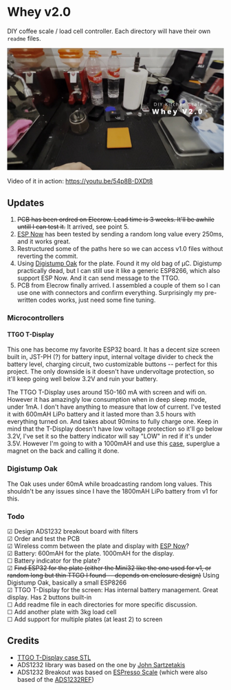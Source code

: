# Whey v2.0

DIY coffee scale / load cell controller. Each directory will have their own `readme` files.

[![pcb](media/whey-v2.0.jpg?raw=true)](https://youtu.be/54p8B-DXDt8)

Video of it in action: https://youtu.be/54p8B-DXDt8

## Updates

1. ~~PCB has been ordred on Elecrow. Lead time is 3 weeks. It'll be awhile untill I can test it.~~ It arrived, see point 5.
2. [ESP Now](https://docs.espressif.com/projects/esp-idf/en/latest/esp32/api-reference/network/esp_now.html) has been tested by sending a random long value every 250ms, and it works great.
3. Restructured some of the paths here so we can access v1.0 files without reverting the commit.
4. Using [Digistump Oak](http://digistump.com/wiki/oak/tutorials/pinout) for the plate. Found it my old bag of µC. Digistump practically dead, but I can still use it like a generic ESP8266, which also support ESP Now. And it can send message to the TTGO.
5. PCB from Elecrow finally arrived. I assembled a couple of them so I can use one with connectors and confirm everything. Surprisingly my pre-written codes works, just need some fine tuning.

### Microcontrollers

#### TTGO T-Display

This one has become my favorite ESP32 board. It has a decent size screen built in, JST-PH (?) for battery input, internal voltage divider to check the battery level, charging circuit, two customizable buttons -- perfect for this project. The only downside is it doesn't have undervoltage protection, so it'll keep going well below 3.2V and ruin your battery.

The TTGO T-Display uses around 150-160 mA with screen and wifi on. However it has amazingly low consumption when in deep sleep mode, under 1mA. I don't have anything to measure that low of current. I've tested it with 600mAH LiPo battery and it lasted more than 3.5 hours with everything turned on. And takes about 90mins to fully charge one. Keep in mind that the T-Display doesn't have low voltage protection so it'll go below 3.2V, I've set it so the battery indicator will say "LOW" in red if it's under 3.5V. However I'm going to with a 1000mAH and use this [case](https://www.thingiverse.com/thing:4843426), superglue a magnet on the back and calling it done.

### Digistump Oak

The Oak uses under 60mA while broadcasting random long values. This shouldn't be any issues since I have the 1800mAH LiPo battery from v1 for this.

### Todo

☑ Design ADS1232 breakout board with filters\
☑ Order and test the PCB\
☑ Wireless comm between the plate and display with [ESP Now](https://docs.espressif.com/projects/esp-idf/en/latest/esp32/api-reference/network/esp_now.html)?\
☑ Battery: 600mAH for the plate. 1000mAH for the display.\
☐ Battery indicator for the plate?\
☑ ~~Find ESP32 for the plate (either the Mini32 like the one used for v1, or random long but thin TTGO I found -- depends on enclosure design)~~ Using Digistump Oak, basically a small ESP8266\
☑ TTGO T-Display for the screen: Has internal battery management. Great display. Has 2 buttons built-in\
☐ Add readme file in each directories for more specific discussion.\
☐ Add another plate with 3kg load cell\
☐ Add support for multiple plates (at least 2) to screen

## Credits

- [TTGO T-Display case STL](https://www.thingiverse.com/thing:4843426)
- ADS1232 library was based on the one by [John Sartzetakis](https://gitlab.com/jousis/ads1232-library)
- ADS1232 Breakout was based on [ESPresso Scale](https://gitlab.com/jousis/espresso-scale) (which were also based of the [ADS1232REF](https://www.ti.com/tool/ADS1232REF))
